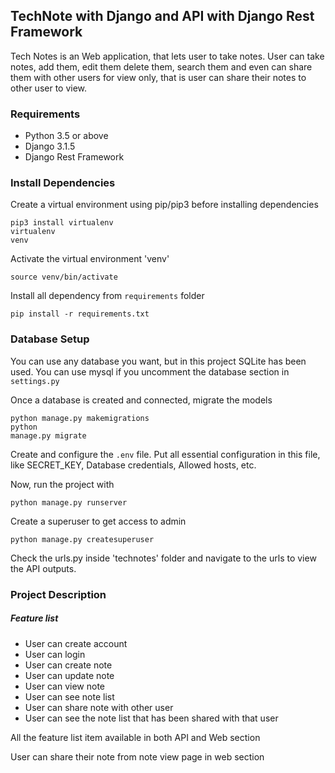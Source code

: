 <h2>TechNote with Django and API with Django Rest Framework</h2>

<p>Tech Notes is an Web application, that lets user to take notes. User can take notes,
add them, edit them delete them, search them and even can share them with other users for view only, that is
user can share their notes to other user to view.</p>

<h3>Requirements</h3>
<ul>
    <li>Python 3.5 or above</li>
    <li>Django 3.1.5</li>
    <li>Django Rest Framework</li>
</ul>

<h3>Install Dependencies</h3>

<p>Create a virtual environment using pip/pip3 before installing dependencies </p>

<code>pip3 install virtualenv</code><br>
<code>virtualenv venv</code><br>

<p>Activate the virtual environment 'venv'</p>

<code>source venv/bin/activate</code>

<p>Install all dependency from <code>requirements</code> folder</p>

<code>pip install -r requirements.txt</code>

<h3>Database Setup</h3>
You can use any database you want, but in this project SQLite has been used. You can use mysql if you uncomment the database section in <code>settings.py</code>
<p>Once a database is created and connected, migrate the models</p>

<code>python manage.py makemigrations</code><br>
<code>python manage.py migrate</code>

<p>Create and configure the <code>.env</code> file.
Put all essential configuration in this file, like SECRET_KEY, Database credentials, Allowed hosts, etc.
</p>
<p>
Now, run the project with </p>

<code>python manage.py runserver</code>

<p>Create a superuser to get access to admin</p>

<code>python manage.py createsuperuser</code>

<p>Check the urls.py inside 'technotes' folder and navigate to the urls to view the API outputs.</p>

<h3>Project Description</h3>
<h5>Feature list</h5>
<ul>
<li>User can create account</li>
<li>User can login</li>
<li>User can create note</li>
<li>User can update note</li>
<li>User can view note</li>
<li>User can see note list</li>
<li>User can share note with other user</li>
<li>User can see the note list that has been shared with that user</li>
</ul>
<p>All the feature list item available in both API and Web section</p>
<p>User can share their note from note view page in web section</p>
